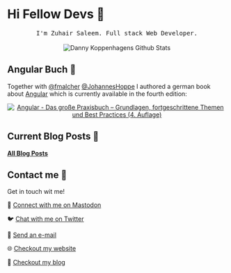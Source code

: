 # Hi Fellow Devs :wave:

<p align="center">
  <samp>
I'm Zuhair Saleem. Full stack Web Developer.
  </samp>
  <br/>
  <br/>
  <img src="https://github-readme-stats.vercel.app/api?username=zuhair0&show_icons=true" alt="Danny Koppenhagens Github Stats"></img>
</p>

## Angular Buch :closed_book:

Together with [@fmalcher](https://github.com/fmalcher) [@JohannesHoppe](https://github.com/JohannesHoppe) I authored a german book about [Angular](https://angular.io) which is currently available in the fourth edition:

<p align="center">
  <a href="https://angular-buch.com"><img src="https://angular-buch.com/assets/img/book-cover-multiple-v4.png" alt="Angular - Das große Praxisbuch – Grundlagen, fortgeschrittene Themen und Best Practices (4. Auflage)"></img></a>
</p>

## Current Blog Posts :pencil:

<!-- START: Auto generated by Github Action -->
<!--
<table><tr>
  <td>
    <h3>:us: Route based navigation menus in Vue</h3>
    <p>Learn how to build a dynamic navigation menu based on the route configuration using Vue3 and Vue Router.</p>
    <a href="https://k9n.dev//blog/2022-12-vue-route-based-nav-menu">:arrow_forward: Read more</a>
  </td>
  <td>
    <img src="https://k9n.dev/assets/images/blog/vue-route-menu/vue-route-menu-small.jpg" alt="Banner" width="400px">
  </td>
</tr>

<tr>
  <td>
    <h3>:de: Angular 15 ist da! Die wichtigsten Neuerungen im Überblick</h3>
    <p>Am 16. November 2022 erschien die neue Major-Version Angular 15! Im Fokus des neuen Releases standen vor allem diese Themen: Stabilisierung der Standalone Components, funktionale Guards, Resolver und Interceptors sowie die Vereinfachung der initial generierten Projektdateien.</p>
    <a href="https://k9n.dev//blog/2022-11-angular15">:arrow_forward: Read more</a>
  </td>
  <td>
    <img src="https://website-articles.angular-buch.com/blog/2022-11-angular15/angular15.jpg" alt="Banner" width="400px">
  </td>
</tr>

<tr>
  <td>
    <h3>:de: Angular 14 ist da! Die wichtigsten Neuerungen im Überblick</h3>
    <p>Am 2. Juni 2022 erschien die neue Major-Version Angular 14! Während die letzten Hauptreleases vor allem interne Verbesserungen für das Tooling mitbrachten, hat Angular 14 einige spannende neue Features mit an Bord. In diesem Artikel stellen wir wie immer die wichtigsten Neuigkeiten vor.</p>
    <a href="https://k9n.dev//blog/2022-06-angular14">:arrow_forward: Read more</a>
  </td>
  <td>
    <img src="https://website-articles.angular-buch.com/blog/2022-06-angular14/angular14.jpg" alt="Banner" width="400px">
  </td>
</tr>

<tr>
  <td>
    <h3>:de: Angular 13 ist da! Die wichtigsten Neuerungen im Überblick</h3>
    <p>Anfang November 2021 erschien die neue Major-Version 13 von Angular. In diesem Artikel stellen wir wie immer die wichtigsten Neuigkeiten vor.</p>
    <a href="https://k9n.dev//blog/2021-11-angular13">:arrow_forward: Read more</a>
  </td>
  <td>
    <img src="https://website-articles.angular-buch.com/blog/2021-11-angular13/angular13.jpg" alt="Banner" width="400px">
  </td>
</tr>

<tr>
  <td>
    <h3>:de: Angular 12 ist da! Die wichtigsten Neuerungen im Überblick</h3>
    <p>Am 12.05.2021 wurde die neue Major-Version Angular 12.0 veröffentlicht – ein halbes Jahr nach dem Release von Angular 11. In diesem Artikel stellen wir wieder die wichtigsten Neuerungen vor.</p>
    <a href="https://k9n.dev//blog/2021-06-angular12">:arrow_forward: Read more</a>
  </td>
  <td>
    <img src="https://website-articles.angular-buch.com/blog/2021-06-angular12/angular12.jpg" alt="Banner" width="400px">
  </td>
</tr>

</table>
-->
<!-- END: Auto generated by Github Action -->

[**All Blog Posts**](https://k9n.dev/blog)

## Contact me :speech_balloon:

Get in touch wit me!

:speech_balloon: <a href="https://techhub.social/@k9n">Connect with me on Mastodon</a>

:bird: <a href="https://twitter.com/d_koppenhagen">Chat with me on Twitter</a>

:e-mail: <a href="mailto:mail@k9n.dev">Send an e-mail</a>

:globe_with_meridians: <a href="https://k9n.dev">Checkout my website</a>

:memo: <a href="https://k9n.dev/blog">Checkout my blog</a>
